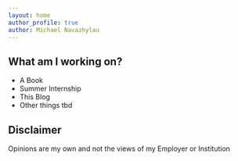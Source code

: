 ```yaml
---
layout: home
author_profile: true
author: Michael Navazhylau
---
```


## What am I working on?

- A Book
- Summer Internship
- This Blog
- Other things tbd

## Disclaimer
Opinions are my own and not the views of my Employer or Institution 